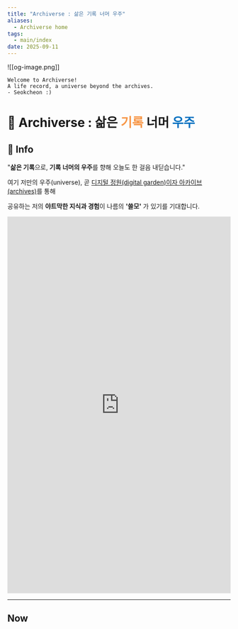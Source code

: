 ```yaml
---
title: "Archiverse : 삶은 기록 너머 우주"
aliases:
  - Archiverse home
tags:
  - main/index
date: 2025-09-11
---
```

![[og-image.png]]
```poetry
Welcome to Archiverse!
A life record, a universe beyond the archives.
- Seokcheon :)
```

# 🌠 Archiverse : 삶은 **<font color="#f79646">기록</font>** 너머 <font color="#0070c0">우주</font>

## 💁 Info

"**삶은 기록**으로, **기록 너머의 우주**를 향해 오늘도 한 걸음 내딛습니다."

여기 저만의 우주(universe), 곧 [디지털 정원(digital garden)이자 아카이브(archives)](system.md)를 통해

공유하는 저의 **야트막한 지식과 경험**이 나름의 **'쓸모'** 가 있기를 기대합니다.

<iframe src='https://cdn.knightlab.com/libs/timeline3/latest/embed/index.html?source=1VjF6BmrH0LzE4wtvs1f8thE5gsxszGP3GCLPLkYlBc0&font=Roboto-Megrim&lang=ko&initial_zoom=2&width=100%25&height=850' width='100%' height='850' webkitallowfullscreen mozallowfullscreen allowfullscreen frameborder='0'></iframe>

---
## Now
